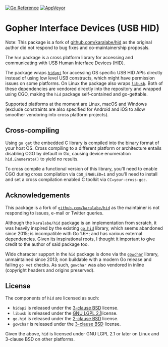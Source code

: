 [![Go Reference][docimg]][docurl]
[![AppVeyor][appveyorimg]][appveyorurl]

[appveyorimg]: https://ci.appveyor.com/api/projects/status/plroy54odykb0ch3/branch/master?svg=true
[appveyorurl]: https://ci.appveyor.com/project/dolmen-go/hid
[docimg]:      https://pkg.go.dev/badge/github.com/dolmen-go/hid.svg
[docurl]:      https://pkg.go.dev/github.com/dolmen-go/hid

# Gopher Interface Devices (USB HID)

Note: This package is a fork of [github.com/karalabe/hid](https://github.com/karalabe/hid) as the original author
did not respond to bug fixes and co-maintainership proposals.

The `hid` package is a cross platform library for accessing and communicating with USB Human Interface
Devices (HID).

The package wraps [`hidapi`](https://github.com/libusb/hidapi) for accessing OS specific USB HID APIs
directly instead of using low level USB constructs, which might have permission issues on some platforms.
On Linux the package also wraps [`libusb`](https://github.com/libusb/libusb). Both of these dependencies
are vendored directly into the repository and wrapped using CGO, making the `hid` package self-contained
and go-gettable.

Supported platforms at the moment are Linux, macOS and Windows (exclude constraints are also specified
for Android and iOS to allow smoother vendoring into cross platform projects).

## Cross-compiling

Using `go get` the embedded C library is compiled into the binary format of your host OS. Cross compiling to a different platform or architecture entails disabling CGO by default in Go, causing device enumeration `hid.Enumerate()` to yield no results.

To cross compile a functional version of this library, you'll need to enable CGO during cross compilation via `CGO_ENABLED=1` and you'll need to install and set a cross compilation enabled C toolkit via `CC=your-cross-gcc`.

## Acknowledgements

This package is a fork of [`github.com/karalabe/hid`](https://github.com/karalabe/hid) as the maintainer is
not responding to issues, e-mail or Twitter queries.

Although the `karalabe/hid` package is an implementation from scratch, it was heavily inspired by the existing
[`go.hid`](https://github.com/GeertJohan/go.hid) library, which seems abandoned since 2015; is incompatible
with Go 1.6+; and has various external dependencies. Given its inspirational roots, I thought it important
to give credit to the author of said package too.

Wide character support in the `hid` package is done via the [`gowchar`](https://github.com/orofarne/gowchar)
library, unmaintained since 2013; non buildable with a modern Go release and failing `go vet` checks. As
such, `gowchar` was also vendored in inline (copyright headers and origins preserved).

## License

The components of `hid` are licensed as such:

 * `hidapi` is released under the [3-clause BSD](https://github.com/hidapi/hidapi/blob/master/LICENSE-bsd.txt) license.
 * `libusb` is released under the [GNU LGPL 2.1](https://github.com/libusb/libusb/blob/master/COPYING)license.
 * `go.hid` is released under the [2-clause BSD](https://github.com/GeertJohan/go.hid/blob/master/LICENSE) license.
 * `gowchar` is released under the [3-clause BSD](https://github.com/orofarne/gowchar/blob/master/LICENSE) license.

Given the above, `hid` is licensed under GNU LGPL 2.1 or later on Linux and 3-clause BSD on other platforms.
